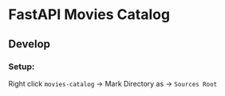 # FastAPI Movies Catalog

## Develop

### Setup:

Right click `movies-catalog` -> Mark Directory as -> `Sources Root`

